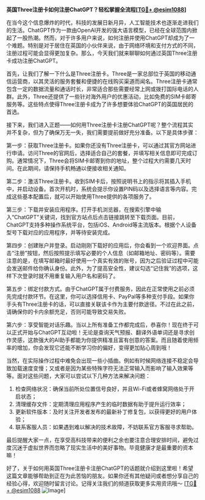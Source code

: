 **英国Three注册卡如何注册ChatGPT？轻松掌握全流程[[TG💪+ @esim1088](https://t.me/s/esim1088)]**

在当今这个信息爆炸的时代，科技的发展日新月异，人工智能技术也逐渐走进我们的生活。ChatGPT作为一款由OpenAI开发的强大语言模型，已经在全球范围内掀起了一股热潮。然而，对于许多用户来说，如何注册并使用ChatGPT却成为了一个难题。特别是对于居住在英国的小伙伴来说，由于网络环境和支付方式的不同，注册过程可能会显得更加复杂。那么，今天我们就来聊聊如何通过英国Three注册卡成功注册ChatGPT。

首先，让我们了解一下什么是Three注册卡。Three是一家总部位于英国的移动通信运营商，以其灵活的服务套餐和便捷的在线购买渠道而闻名。Three注册卡通常包含一定的数据流量和通话时长，非常适合那些需要经常上网或拨打国际电话的人群。此外，Three还提供了一些针对海外用户的优惠活动，比如免费的SIM卡邮寄服务等。这些特点使得Three注册卡成为了许多想要体验ChatGPT的英国居民的首选。

接下来，我们进入正题——如何用Three注册卡注册ChatGPT呢？整个流程其实并不复杂，但为了确保万无一失，我们需要提前做好充分准备。以下是具体步骤：

第一步：获取Three注册卡。如果你还没有Three注册卡，可以通过其官方网站进行申请。访问Three的官网后，选择适合自己的套餐，并填写相关信息即可完成订购。通常情况下，Three会将SIM卡邮寄到你的地址，整个过程大约需要几天时间。在此期间，请保持手机畅通以便接收相关通知。

第二步：激活Three注册卡。收到SIM卡后，按照说明书上的指示将其插入手机中，并启动设备。首次开机时，系统会提示你设置PIN码以及选择语言等内容。完成这些基本配置后，就可以开始使用Three提供的各项服务了。

第三步：下载并安装应用程序。打开手机浏览器，在搜索引擎中输入“ChatGPT”关键词，找到官方站点后点击链接跳转至下载页面。目前，ChatGPT支持多种操作系统平台，包括iOS、Android等主流版本。根据个人设备型号下载对应的应用程序，并等待安装完成。

第四步：创建账户并登录。启动刚刚下载好的应用后，你会看到一个欢迎界面。点击“注册”按钮，然后按照提示填写必要的个人信息（如邮箱地址、密码等）。需要注意的是，在填写邮箱时最好使用一个真实有效的账号，因为之后验证过程中可能会发送邮件给你确认身份。此外，为了提高安全性，建议勾选“记住我”的选项，这样下次登录时就不用重复输入用户名和密码了。

第五步：绑定付款方式。由于ChatGPT属于付费服务，因此在正常使用之前必须先完成付款环节。在这里，你可以选择信用卡、PayPal等多种支付手段。如果你手头有Three注册卡的话，可以直接关联该卡作为主要付款途径。不过在此之前，请确保你的卡内余额充足，否则可能导致交易失败。

第六步：享受智能对话乐趣。当以上所有准备工作都完成后，恭喜你！现在终于可以正式开始与ChatGPT互动啦！无论是查询天气预报、翻译外语单词还是寻求创作灵感，这款强大的AI助手都能为你提供精准且富有创意的答案。而且随着使用频率的增加，你会发现它还能不断学习你的偏好，变得更加贴心周到哦！

当然，在实际操作过程中难免会出现一些小插曲。例如有时候网络连接不稳定会导致加载速度变慢；又或者是因为某些特殊字符无法正常输入而影响了输入效果等等。面对这些问题，大家可以尝试以下几种方法来解决问题：

1. 检查网络状况：确保当前所处位置信号良好，并且Wi-Fi或者蜂窝网络处于开启状态；
2. 清理缓存文件：定期清理应用程序产生的临时数据有助于提升运行效率；
3. 更新软件版本：及时关注开发者发布的最新补丁修复包，以获得更好的用户体验；
4. 联系客服人员：如果遇到难以解决的技术故障，不妨联系官方客服寻求帮助。

最后提醒大家一点，在享受高科技带来的便利之余也要注意合理安排时间，避免过度沉迷于虚拟世界而忽略了现实生活中的美好事物。毕竟健康才是最重要的资本嘛！

好了，关于如何用英国Three注册卡注册ChatGPT的话题就介绍到这里啦！希望这篇文章能够帮助到正在为此苦恼的朋友。如果你还有其他疑问或者想分享自己的经验心得，欢迎随时留言讨论。记得关注我们的频道获取更多实用资讯哦～ [[TG💪+ @esim1088](https://t.me/s/esim1088) ![Image](https://i.postimg.cc/4NQfJmqS/Snipaste-2025-05-13-00-14-12.png)]